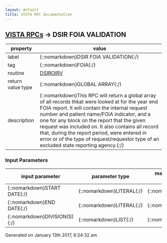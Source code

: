 ```yaml
---
layout: default
title: VISTA RPC documentation
---
```




## [VISTA RPCs](TableOfContent.md) &#8594; DSIR FOIA VALIDATION 

 property | value 
--- | --- 
 label | {::nomarkdown}DSIR FOIA VALIDATION{:/}
 tag | {::nomarkdown}FOIA{:/}
 routine | [DSIROIRV](http://code.osehra.org/dox/Routine_DSIROIRV_source.html)
 return value type | {::nomarkdown}GLOBAL ARRAY{:/}
 description | {::nomarkdown}This RPC will return a global array of all records thkat were looked at for the year end FOIA report.  It will contain the internal request number and patient name/FOIA indicator, and a one for any block on the report that the given request was included on.  It also contains all record that, during the report period, were entered in error or of the type of request/requestor type of an excluded state reporting agency.{:/}

### Input Parameters

| input parameter | parameter type | maximum data length | required | description | 
| --- | --- | --- | --- | --- | 
| {::nomarkdown}START DATE{:/} | {::nomarkdown}LITERAL{:/} | {::nomarkdown}99{:/} | {::nomarkdown}true{:/} |  | 
| {::nomarkdown}END DATE{:/} | {::nomarkdown}LITERAL{:/} | {::nomarkdown}99{:/} | {::nomarkdown}true{:/} |  | 
| {::nomarkdown}DIVISION(S){:/} | {::nomarkdown}LIST{:/} | {::nomarkdown}99{:/} | {::nomarkdown}true{:/} |  | 




 Generated on January 13th 2017, 6:24:32 am
